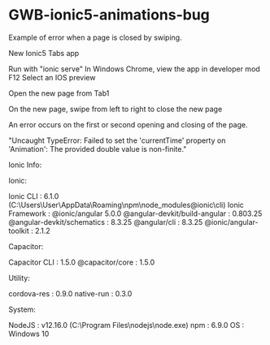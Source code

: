 # GWB-ionic5-animations-bug
Example of error when a page is closed by swiping.

New Ionic5 Tabs app

Run with "ionic serve"
In Windows Chrome, view the app in developer mod F12
Select an IOS preview

Open the new page from Tab1

On the new page, swipe from left to right to close the new page

An error occurs on the first or second opening and closing of the page.

"Uncaught TypeError: Failed to set the 'currentTime' property on 'Animation': The provided double value is non-finite."

Ionic Info:

Ionic:

   Ionic CLI                     : 6.1.0 (C:\Users\User\AppData\Roaming\npm\node_modules\@ionic\cli)
   Ionic Framework               : @ionic/angular 5.0.0
   @angular-devkit/build-angular : 0.803.25
   @angular-devkit/schematics    : 8.3.25
   @angular/cli                  : 8.3.25
   @ionic/angular-toolkit        : 2.1.2

Capacitor:

   Capacitor CLI   : 1.5.0
   @capacitor/core : 1.5.0

Utility:

   cordova-res : 0.9.0
   native-run  : 0.3.0

System:

   NodeJS : v12.16.0 (C:\Program Files\nodejs\node.exe)
   npm    : 6.9.0
   OS     : Windows 10
